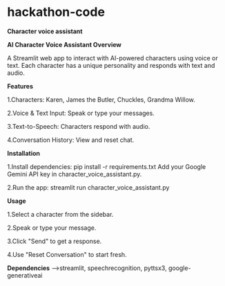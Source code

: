# hackathon-code
**Character voice assistant**

**AI Character Voice Assistant Overview**

A Streamlit web app to interact with AI-powered characters using voice or text. Each character has a unique personality and responds with text and audio.

**Features**

1.Characters: Karen, James the Butler, Chuckles, Grandma Willow.

2.Voice & Text Input: Speak or type your messages.

3.Text-to-Speech: Characters respond with audio.

4.Conversation History: View and reset chat.

**Installation**

1.Install dependencies:
pip install -r requirements.txt
Add your Google Gemini API key in character_voice_assistant.py.

2.Run the app:
streamlit run character_voice_assistant.py

**Usage**

1.Select a character from the sidebar.

2.Speak or type your message.

3.Click "Send" to get a response.

4.Use "Reset Conversation" to start fresh.

**Dependencies**
-->streamlit, speechrecognition, pyttsx3, google-generativeai
